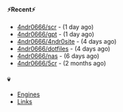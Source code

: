 #### ⚡Recent⚡

- [4ndr0666/scr](https://github.com/4ndr0666/scr) - (1 day ago)
- [4ndr0666/gpt](https://github.com/4ndr0666/gpt) - (1 day ago)
- [4ndr0666/4ndr0site](https://github.com/4ndr0666/4ndr0site) - (4 days ago)
- [4ndr0666/dotfiles](https://github.com/4ndr0666/dotfiles) - (4 days ago)
- [4ndr0666/nas](https://github.com/4ndr0666/nas) - (6 days ago)
- [4ndr0666/5cr](https://github.com/4ndr0666/5cr) - (2 months ago)

#### 💀
- [Engines](https://github.com/hoothin/SearchJumper/discussions/73)
- [Links](https://github.com/4ndr0666/Links/blob/main/README.md)

